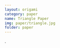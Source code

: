 ```yaml
---
layout: origami
category: paper
name: Triangle Paper
img: paper/triangle.jpg
folder: paper
---
```


 []().

<!--##h2-->


![]()

